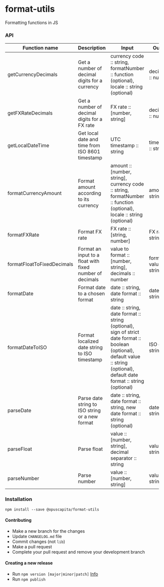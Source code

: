 # format-utils

Formatting functions in JS

### API

| Function name            | Description                                     | Input                                   | Output             | 
| ------------------------ | ----------------------------------------------- | ----------------------------------------| ------------------ |
| getCurrencyDecimals      | Get a number of decimal digits for a currency   | currency code :: string, formatNumber :: function (optional), locale :: string (optional) | decimals :: number |
| getFXRateDecimals        | Get a number of decimal digits for a FX rate    | FX rate :: [number, string]             | decimals :: number |
| getLocalDateTime         | Get local date and time from ISO 8601 timestamp | UTC timestamp :: string                 | timestamp :: string |
| formatCurrencyAmount     | Format amount according to its currency         | amount :: [number, string], currency code :: string, formatNumber :: function (optional), locale :: string (optional) | amount :: string |
| formatFXRate             | Format FX rate                                  | FX rate :: [string, number]             | FX rate :: string  |
| formatFloatToFixedDecimals | Format an input to a float with fixed number of decimals | value to format :: [number, string], decimals :: number | formatted value :: string |
| formatDate               | Format date to a chosen format                  | date :: string, date format :: string   | date :: string     |
| formatDateToISO          | Format localized date string to ISO timestamp   | date :: string, date format :: string (optional), sign of strict date format :: boolean (optional), default value :: string (optional), default date format :: string (optional) | ISO date :: string |
| parseDate                | Parse date string to ISO string or a new format | date :: string, date format :: string, new date format :: string (optional) | date :: string |
| parseFloat               | Parse float                                     | value :: [number, string], decimal separator :: string | value :: string |
| parseNumber              | Parse number                                    | value :: [number, string]               | value :: string    |

### Installation

```
npm install --save @opuscapita/format-utils
```

#### Contributing
* Make a new branch for the changes
* Update `CHANGELOG.md` file
* Commit changes (not `lib`)
* Make a pull request
* Complete your pull request and remove your development branch

#### Creating a new release
* Run `npm version [major|minor|patch]` [Info](https://docs.npmjs.com/cli/version)
* Run `npm publish`